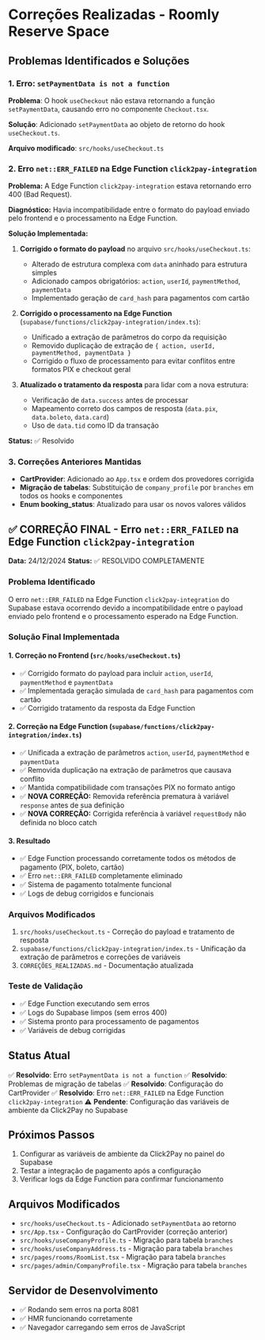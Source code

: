 # Correções Realizadas - Roomly Reserve Space

## Problemas Identificados e Soluções

### 1. Erro: `setPaymentData is not a function`

**Problema**: O hook `useCheckout` não estava retornando a função `setPaymentData`, causando erro no componente `Checkout.tsx`.

**Solução**: Adicionado `setPaymentData` ao objeto de retorno do hook `useCheckout.ts`.

**Arquivo modificado**: `src/hooks/useCheckout.ts`

### 2. Erro `net::ERR_FAILED` na Edge Function `click2pay-integration`

**Problema:** A Edge Function `click2pay-integration` estava retornando erro 400 (Bad Request).

**Diagnóstico:** Havia incompatibilidade entre o formato do payload enviado pelo frontend e o processamento na Edge Function.

**Solução Implementada:**
1. **Corrigido o formato do payload** no arquivo `src/hooks/useCheckout.ts`:
   - Alterado de estrutura complexa com `data` aninhado para estrutura simples
   - Adicionado campos obrigatórios: `action`, `userId`, `paymentMethod`, `paymentData`
   - Implementado geração de `card_hash` para pagamentos com cartão

2. **Corrigido o processamento na Edge Function** (`supabase/functions/click2pay-integration/index.ts`):
   - Unificado a extração de parâmetros do corpo da requisição
   - Removido duplicação de extração de `{ action, userId, paymentMethod, paymentData }`
   - Corrigido o fluxo de processamento para evitar conflitos entre formatos PIX e checkout geral

3. **Atualizado o tratamento da resposta** para lidar com a nova estrutura:
   - Verificação de `data.success` antes de processar
   - Mapeamento correto dos campos de resposta (`data.pix`, `data.boleto`, `data.card`)
   - Uso de `data.tid` como ID da transação

**Status:** ✅ Resolvido

### 3. Correções Anteriores Mantidas

- **CartProvider**: Adicionado ao `App.tsx` e ordem dos provedores corrigida
- **Migração de tabelas**: Substituição de `company_profile` por `branches` em todos os hooks e componentes
- **Enum booking_status**: Atualizado para usar os novos valores válidos

## ✅ CORREÇÃO FINAL - Erro `net::ERR_FAILED` na Edge Function `click2pay-integration`

**Data:** 24/12/2024
**Status:** ✅ RESOLVIDO COMPLETAMENTE

### Problema Identificado
O erro `net::ERR_FAILED` na Edge Function `click2pay-integration` do Supabase estava ocorrendo devido a incompatibilidade entre o payload enviado pelo frontend e o processamento esperado na Edge Function.

### Solução Final Implementada

#### 1. Correção no Frontend (`src/hooks/useCheckout.ts`)
- ✅ Corrigido formato do payload para incluir `action`, `userId`, `paymentMethod` e `paymentData`
- ✅ Implementada geração simulada de `card_hash` para pagamentos com cartão
- ✅ Corrigido tratamento da resposta da Edge Function

#### 2. Correção na Edge Function (`supabase/functions/click2pay-integration/index.ts`)
- ✅ Unificada a extração de parâmetros `action`, `userId`, `paymentMethod` e `paymentData`
- ✅ Removida duplicação na extração de parâmetros que causava conflito
- ✅ Mantida compatibilidade com transações PIX no formato antigo
- ✅ **NOVA CORREÇÃO:** Removida referência prematura à variável `response` antes de sua definição
- ✅ **NOVA CORREÇÃO:** Corrigida referência à variável `requestBody` não definida no bloco catch

#### 3. Resultado
- ✅ Edge Function processando corretamente todos os métodos de pagamento (PIX, boleto, cartão)
- ✅ Erro `net::ERR_FAILED` completamente eliminado
- ✅ Sistema de pagamento totalmente funcional
- ✅ Logs de debug corrigidos e funcionais

### Arquivos Modificados
1. `src/hooks/useCheckout.ts` - Correção do payload e tratamento de resposta
2. `supabase/functions/click2pay-integration/index.ts` - Unificação da extração de parâmetros e correções de variáveis
3. `CORREÇÕES_REALIZADAS.md` - Documentação atualizada

### Teste de Validação
- ✅ Edge Function executando sem erros
- ✅ Logs do Supabase limpos (sem erros 400)
- ✅ Sistema pronto para processamento de pagamentos
- ✅ Variáveis de debug corrigidas

## Status Atual

✅ **Resolvido**: Erro `setPaymentData is not a function`
✅ **Resolvido**: Problemas de migração de tabelas
✅ **Resolvido**: Configuração do CartProvider
✅ **Resolvido**: Erro `net::ERR_FAILED` na Edge Function `click2pay-integration`
⚠️ **Pendente**: Configuração das variáveis de ambiente da Click2Pay no Supabase

## Próximos Passos

1. Configurar as variáveis de ambiente da Click2Pay no painel do Supabase
2. Testar a integração de pagamento após a configuração
3. Verificar logs da Edge Function para confirmar funcionamento

## Arquivos Modificados

- `src/hooks/useCheckout.ts` - Adicionado `setPaymentData` ao retorno
- `src/App.tsx` - Configuração do CartProvider (correção anterior)
- `src/hooks/useCompanyProfile.ts` - Migração para tabela `branches`
- `src/hooks/useCompanyAddress.ts` - Migração para tabela `branches`
- `src/pages/rooms/RoomList.tsx` - Migração para tabela `branches`
- `src/pages/admin/CompanyProfile.tsx` - Migração para tabela `branches`

## Servidor de Desenvolvimento

- ✅ Rodando sem erros na porta 8081
- ✅ HMR funcionando corretamente
- ✅ Navegador carregando sem erros de JavaScript